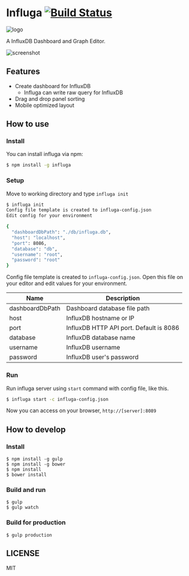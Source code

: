 # Influga [![Build Status](https://travis-ci.org/hakobera/influga.svg?branch=master)](https://travis-ci.org/hakobera/influga)

![logo](https://raw.githubusercontent.com/hakobera/influga/master/doc/assets/influga.png)

A InfluxDB Dashboard and Graph Editor.

![screenshot](https://raw.githubusercontent.com/hakobera/influga/master/doc/assets/screenshot_01.png)

## Features

- Create dashboard for InfluxDB
  - Influga can write raw query for InfluxDB
- Drag and drop panel sorting
- Mobile optimized layout

## How to use

### Install

You can install influga via npm:

```sh
$ npm install -g influga
```

### Setup

Move to working directory and type `influga init`

```sh
$ influga init
Config file template is created to influga-config.json
Edit config for your environment

{
  "dashboardDbPath": "./db/influga.db",
  "host": "localhost",
  "port": 8086,
  "database": "db",
  "username": "root",
  "password": "root"
}
```

Config file template is created to `influga-config.json`.
Open this file on your editor and edit values for your environment.

| Name            | Description                             |
| --------------- | --------------------------------------- |
| dashboardDbPath | Dashboard database file path            |
| host            | InfluxDB hostname or IP                 |
| port            | InfluxDB HTTP API port. Default is 8086 |
| database        | InfluxDB database name                  |
| username        | InfluxDB username                       |
| password        | InfluxDB user's password                |

### Run

Run influga server using `start` command with config file, like this.

```sh
$ influga start -c influga-config.json
```

Now you can access on your browser, `http://[server]:8089`

## How to develop

### Install

```
$ npm install -g gulp
$ npm install -g bower
$ npm install
$ bower install
```

### Build and run

```
$ gulp
$ gulp watch
```

### Build for production

```
$ gulp production
```

## LICENSE

MIT
